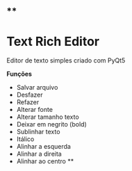 ## **

# Text Rich Editor
Editor de texto simples criado com PyQt5

**Funções**

 - Salvar arquivo
 - Desfazer
 - Refazer
 - Alterar fonte
 - Alterar tamanho texto
 - Deixar em negrito (bold)
 - Sublinhar texto
 - Itálico
 - Alinhar a esquerda
 - Alinhar a direita
 - Alinhar ao centro
**
